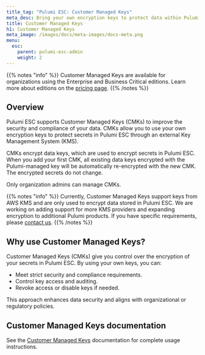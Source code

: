 ```yaml
---
title_tag: "Pulumi ESC: Customer Managed Keys"
meta_desc: Bring your own encryption keys to protect data within Pulumi Cloud for enhanced security and compliance.
title: Customer Managed Keys
h1: Customer Managed Keys
meta_image: /images/docs/meta-images/docs-meta.png
menu:
  esc:
    parent: pulumi-esc-admin
    weight: 2
---
```


{{% notes "info" %}}
Customer Managed Keys are available for organizations using the Enterprise and Business Critical editions.
Learn more about editions on the [pricing page](/pricing/).
{{% /notes %}}

## Overview

Pulumi ESC supports Customer Managed Keys (CMKs) to improve the security and compliance of your data. CMKs allow you
to use your own encryption keys to protect secrets in Pulumi ESC through an external
Key Management System (KMS).

CMKs encrypt data keys, which are used to encrypt secrets in Pulumi ESC. When you add your first CMK, all
existing data keys encrypted with the Pulumi-managed key will be automatically re-encrypted with the new CMK. The
encrypted secrets do not change.

Only organization admins can manage CMKs.

{{% notes "info" %}}
Currently, Customer Managed Keys support keys from AWS KMS and are only used to encrypt data stored in Pulumi ESC.
We are working on adding support for more KMS providers and expanding encryption to additional Pulumi products. If you
have specific requirements, please [contact us](/contact/).
{{% /notes %}}

## Why use Customer Managed Keys?

Customer Managed Keys (CMKs) give you control over the encryption of your secrets in Pulumi ESC. By using your
own keys, you can:

- Meet strict security and compliance requirements.
- Control key access and auditing.
- Revoke access or disable keys if needed.

This approach enhances data security and aligns with organizational or regulatory policies.

## Customer Managed Keys documentation

See the [Customer Managed Keys](/docs/pulumi-cloud/admin/customer-managed-keys/) documentation for complete usage
instructions.
